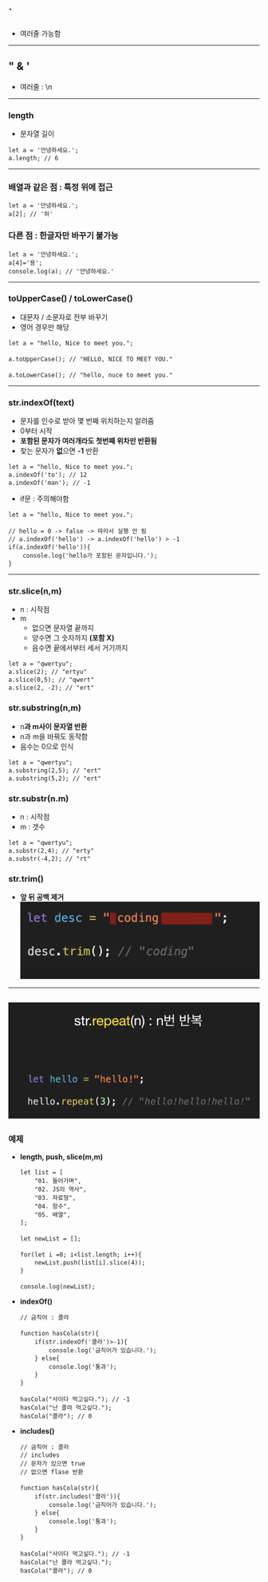 ## `

- 여러줄 가능함

---

## " & '

- 여러줄 : \n

---

### length

- 문자열 길이

```
let a = '안녕하세요.';
a.length; // 6
```

---

### 배열과 같은 점 : 특정 위에 접근

```
let a = '안녕하세요.';
a[2]; // '하'
```

### 다른 점 : 한글자만 바꾸기 불가능

```
let a = '안녕하세요.';
a[4]='용';
console.log(a); // '안녕하세요.'
```

---

### toUpperCase() / toLowerCase()

- 대문자 / 소문자로 전부 바꾸기
- 영어 경우만 해당

```
let a = "hello, Nice to meet you.";

a.toUpperCase(); // "HELLO, NICE TO MEET YOU."

a.toLowerCase(); // "hello, nuce to meet you."
```

---

### str.indexOf(text)

- 문자를 인수로 받아 몇 번째 위치하는지 알려줌
- 0부터 시작
- **포함된 문자가 여러개라도 첫번째 위차만 반환됨**
- 찾는 문자가 **없**으면 **-1** 반환

```
let a = "hello, Nice to meet you.";
a.indexOf('to'); // 12
a.indexOf('man'); // -1
```

- if문 : 주의해야함

```
let a = "hello, Nice to meet you.";

// hello = 0 -> false -> 따라서 실행 안 됨
// a.indexOf('hello') -> a.indexOf('hello') > -1
if(a.indexOf('hello')){
    console.log('hello가 포함된 문자입니다.');
}
```

---

### str.slice(n,m)

- n : 시작점
- m
  - 없으면 문자열 끝까지
  - 양수면 그 숫자까지 **(포함 X)**
  - 음수면 끝에서부터 세서 거기까지

```
let a = "qwertyu";
a.slice(2); // "ertyu"
a.slice(0,5); // "qwert"
a.slice(2, -2); // "ert"
```

### str.substring(n,m)

- n**과 m사이 문자열 반환**
- n과 m을 바꿔도 동작함
- 음수는 0으로 인식

```
let a = "qwertyu";
a.substring(2,5); // "ert"
a.substring(5,2); // "ert"
```

### str.substr(n.m)

- n : 시작점
- m : 갯수

```
let a = "qwertyu";
a.substr(2,4); // "erty"
a.substr(-4,2); // "rt"
```

### str.trim()

- **앞 뒤 공백 제거**
  ![alt text](image.png)

---

## ![alt text](image-1.png)

### 예제

- **length, push, slice(m,m)**

  ```
  let list = [
      "01. 들어가며",
      "02. JS의 역사",
      "03. 자료형",
      "04. 함수",
      "05. 배열",
  ];

  let newList = [];

  for(let i =0; i<list.length; i++){
      newList.push(list[i].slice(4));
  }

  console.log(newList);
  ```

- **indexOf()**

  ```
  // 금칙어 : 콜라

  function hasCola(str){
      if(str.indexOf('콜라')>-1){
          console.log('금칙어가 있습니다.');
      } else{
          console.log('통과');
      }
  }

  hasCola("사이다 먹고싶다."); // -1
  hasCola("난 콜라 먹고싶다.");
  hasCola("콜라"); // 0

  ```

- **includes()**

  ```
  // 금칙어 : 콜라
  // includes
  // 문자가 있으면 true
  // 없으면 flase 반환

  function hasCola(str){
      if(str.includes('콜라')){
          console.log('금칙어가 있습니다.');
      } else{
          console.log('통과');
      }
  }

  hasCola("사이다 먹고싶다."); // -1
  hasCola("난 콜라 먹고싶다.");
  hasCola("콜라"); // 0
  ```
